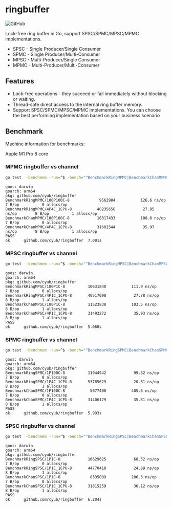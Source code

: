 # ringbuffer

![GitHub](https://img.shields.io/github/license/cyub/ringbuffer)

Lock-free ring buffer in Go, support SPSC/SPMC/MPSC/MPMC implementations.

- SPSC - Single Producer/Single Consumer
- SPMC - Single Producer/Multi-Consumer
- MPSC - Multi-Producer/Single Consumer
- MPMC - Multi-Producer/Multi-Consumer

## Features

- Lock-free operations - they succeed or fail immediately without blocking or waiting.
- Thread-safe direct access to the internal ring buffer memory.
- Support SPSC/SPMC/MPSC/MPMC implementations. You can choose the best performing implementation based on your business scenario


## Benchmark

Machine information for benchmarks:

Apple M1 Pro 8 core

### MPMC ringbuffer vs channel

```bash
go test  -benchmem -run=^$ -bench="^BenchmarkRingMPMC|BenchmarkChanMPMC$" . github.com/cyub/ringbuffer
```

```
goos: darwin
goarch: arm64
pkg: github.com/cyub/ringbuffer
BenchmarkRingMPMC/100P100C-8         	 9562984	       126.6 ns/op	       7 B/op	       0 allocs/op
BenchmarkRingMPMC/4P4C_1CPU-8        	40235656	        27.85 ns/op	       8 B/op	       1 allocs/op
BenchmarkChanMPMC/100P100C-8         	10317433	       108.6 ns/op	       7 B/op	       0 allocs/op
BenchmarkChanMPMC/4P4C_1CPU-8        	31602544	        35.97 ns/op	       8 B/op	       1 allocs/op
PASS
ok  	github.com/cyub/ringbuffer	7.001s
```

### MPSC ringbuffer vs channel

```bash
go test  -benchmem -run=^$ -bench="^BenchmarkRingMPSC|BenchmarkChanMPSC$" . github.com/cyub/ringbuffer
```

```
goos: darwin
goarch: arm64
pkg: github.com/cyub/ringbuffer
BenchmarkRingMPSC/100P1C-8         	10631840	       111.9 ns/op	       7 B/op	       0 allocs/op
BenchmarkRingMPSC/4P1C_1CPU-8      	40517098	        27.78 ns/op	       8 B/op	       1 allocs/op
BenchmarkChanMPSC/100P1C-8         	11523838	       103.5 ns/op	       8 B/op	       1 allocs/op
BenchmarkChanMPSC/4P1C_1CPU-8      	31493272	        35.93 ns/op	       8 B/op	       1 allocs/op
PASS
ok  	github.com/cyub/ringbuffer	5.060s
```

### SPMC ringbuffer vs channel

```bash
go test  -benchmem -run=^$ -bench="^BenchmarkRingSPMC|BenchmarkChanSPMC$" . github.com/cyub/ringbuffer
```

```
goos: darwin
goarch: arm64
pkg: github.com/cyub/ringbuffer
BenchmarkRingSPMC/1P100C-8         	11944942	        99.32 ns/op	       7 B/op	       0 allocs/op
BenchmarkRingSPMC/1P4C_1CPU-8      	53785629	        20.31 ns/op	       8 B/op	       1 allocs/op
BenchmarkChanSPMC/1P100C-8         	 5077400	       405.6 ns/op	       7 B/op	       0 allocs/op
BenchmarkChanSPMC/1P4C_1CPU-8      	31406179	        35.81 ns/op	       8 B/op	       1 allocs/op
PASS
ok  	github.com/cyub/ringbuffer	5.993s
```

### SPSC ringbuffer vs channel

```bash
go test  -benchmem -run=^$ -bench="^BenchmarkRingSPSC|BenchmarkChanSPSC$" . github.com/cyub/ringbuffer
```

```
goos: darwin
goarch: arm64
pkg: github.com/cyub/ringbuffer
BenchmarkRingSPSC/1P1C-8         	16629625	        68.52 ns/op	       7 B/op	       0 allocs/op
BenchmarkRingSPSC/1P1C_1CPU-8    	44770410	        24.89 ns/op	       8 B/op	       1 allocs/op
BenchmarkChanSPSC/1P1C-8         	 8335009	       286.3 ns/op	       7 B/op	       0 allocs/op
BenchmarkChanSPSC/1P1C_1CPU-8    	31815259	        36.12 ns/op	       8 B/op	       1 allocs/op
PASS
ok  	github.com/cyub/ringbuffer	6.204s
```